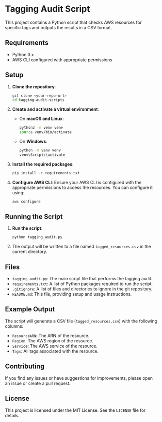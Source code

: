 # Tagging Audit Script

This project contains a Python script that checks AWS resources for specific tags and outputs the results in a CSV format.

## Requirements

- Python 3.x
- AWS CLI configured with appropriate permissions

## Setup

1. **Clone the repository**:
    ```sh
    git clone <your-repo-url>
    cd tagging-audit-scripts
    ```

2. **Create and activate a virtual environment**:
    - On **macOS and Linux**:
        ```sh
        python3 -m venv venv
        source venv/bin/activate
        ```
    - On **Windows**:
        ```sh
        python -m venv venv
        venv\Scripts\activate
        ```

3. **Install the required packages**:
    ```sh
    pip install -r requirements.txt
    ```

4. **Configure AWS CLI**:
    Ensure your AWS CLI is configured with the appropriate permissions to access the resources. You can configure it using:
    ```sh
    aws configure
    ```

## Running the Script

1. **Run the script**:
    ```sh
    python tagging_audit.py
    ```

2. The output will be written to a file named `tagged_resources.csv` in the current directory.

## Files

- `tagging_audit.py`: The main script file that performs the tagging audit.
- `requirements.txt`: A list of Python packages required to run the script.
- `.gitignore`: A list of files and directories to ignore in the git repository.
- `README.md`: This file, providing setup and usage instructions.

## Example Output

The script will generate a CSV file (`tagged_resources.csv`) with the following columns:
- `ResourceARN`: The ARN of the resource.
- `Region`: The AWS region of the resource.
- `Service`: The AWS service of the resource.
- `Tags`: All tags associated with the resource.

## Contributing

If you find any issues or have suggestions for improvements, please open an issue or create a pull request.

## License

This project is licensed under the MIT License. See the `LICENSE` file for details.

